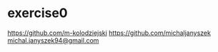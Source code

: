 # exercise0
https://github.com/m-kolodziejski
https://github.com/michaljanyszek
michal.janyszek94@gmail.com
